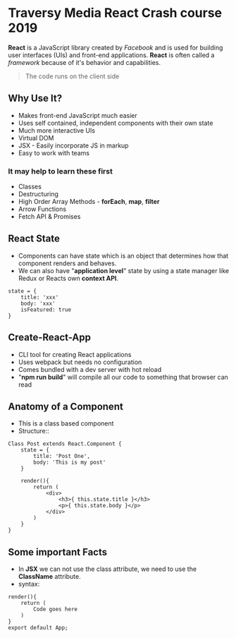 # Traversy Media React Crash course 2019
**React** is a JavaScript library created by *Facebook* and is used for building user interfaces (UIs) and front-end applications. **React** is often called a *framework* because of it's behavior and capabilities. 
> The code runs on the client side

## Why Use It? 
* Makes front-end JavaScript much easier 
* Uses self contained, independent components with their own state
* Much more interactive UIs
* Virtual DOM
* JSX - Easily incorporate JS in markup
* Easy to work with teams

### It may help to learn these first
* Classes 
* Destructuring
* High Order Array Methods - **forEach**, **map**, **filter**
* Arrow Functions
* Fetch API & Promises

## React State
* Components can have state which is an object that determines how that component renders and behaves.
* We can also have "**application level**" state by using a state manager like Redux or Reacts own **context API**.
```react
state = {
	title: 'xxx'
	body: 'xxx'
	isFeatured: true
}
```

## Create-React-App
* CLI tool for creating React applications
* Uses webpack but needs no configuration
* Comes bundled with a dev server with hot reload
* "**npm run build**" will compile all our code to something that browser can read

## Anatomy of a Component
* This is a class based component
* Structure::
```react 
Class Post extends React.Component {
	state = {
		title: 'Post One',
		body: 'This is my post'
	}
	
	render(){
		return (
			<div>
				<h3>{ this.state.title }</h3>
				<p>{ this.state.body }</p>
			</div>
		)
	}
}
```

## Some important Facts
* In **JSX** we can not use the class attribute, we need to use the **ClassName** attribute. 
* syntax: 
```react
render(){
	return (
		Code goes here
	)
}
export default App;
```